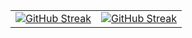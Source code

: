 |||
|:-|-:|
|[![GitHub Streak](https://streak-stats.demolab.com?user=sevndata&theme=dark-minimalist&date_format=%5BY.%5Dn.j)](https://git.io/streak-stats) |[![GitHub Streak](https://streak-stats.demolab.com?user=sevndata&theme=dark-minimalist&locale=zh_Hans&date_format=%5BY.%5Dn.j)](https://git.io/streak-stats) |

